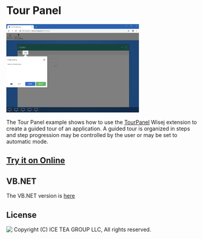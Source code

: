 Tour Panel
====

<img src="../Support/Images/TourPanel.png" width="350" height="233">

The Tour Panel example shows how to use the [TourPanel](https://github.com/iceteagroup/wisej-extensions/tree/master/Wisej.Web.Ext.TourPanel) Wisej extension to create a guided tour of an application. A guided tour is organized in steps and step progression may be controlled by the user or may be set to automatic mode.

## [Try it on Online](http://demo.wisej.com/TourPanel)

VB.NET
------
The VB.NET version is [here](https://github.com/iceteagroup/wisej-examples-vb/tree/main/TourPanelSample)

License
-------
<img src="http://iceteagroup.com/wp-content/uploads/2017/01/Square-64x64-trasp.png" height="20" align="top"> Copyright (C) ICE TEA GROUP LLC, All rights reserved.
